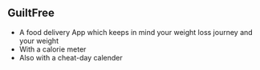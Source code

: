 ## GuiltFree
- A food delivery App which keeps in mind your weight loss journey and your weight
- With a calorie meter
- Also with a cheat-day calender
